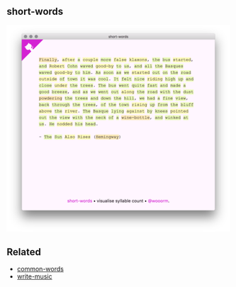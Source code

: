 ## short-words

[![screenshot](screenshot.png)](http://wooorm.com/short-words)

## Related

*   [common-words](http://github.com/wooorm/common-words)
*   [write-music](http://github.com/wooorm/write-music)
